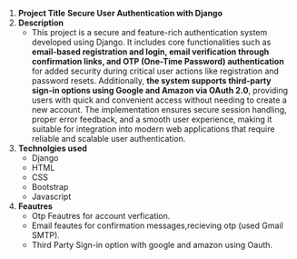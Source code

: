 1. **Project Title**
    **Secure User Authentication with Django**
2. **Description**
    - This project is a secure and feature-rich authentication system developed using Django. It includes core functionalities such as **email-based registration and login, email verification through confirmation links, and OTP (One-Time Password) authentication** for added security during critical user actions like registration and password resets. Additionally, **the system supports third-party sign-in options using Google and Amazon via OAuth 2.0**, providing users with quick and convenient access without needing to create a new account. The implementation ensures secure session handling, proper error feedback, and a smooth user experience, making it suitable for integration into modern web applications that require reliable and scalable user authentication.
3. **Technolgies used**
    - Django
    - HTML
    - CSS
    - Bootstrap
    - Javascript
4. **Feautres**
    - Otp Feautres for account verfication.
    - Email feautes for confirmation messages,recieving otp (used Gmail SMTP).
    - Third Party Sign-in option with google and amazon using Oauth.




